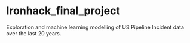 # Ironhack_final_project
Exploration and machine learning modelling of US Pipeline Incident data over the last 20 years. 
